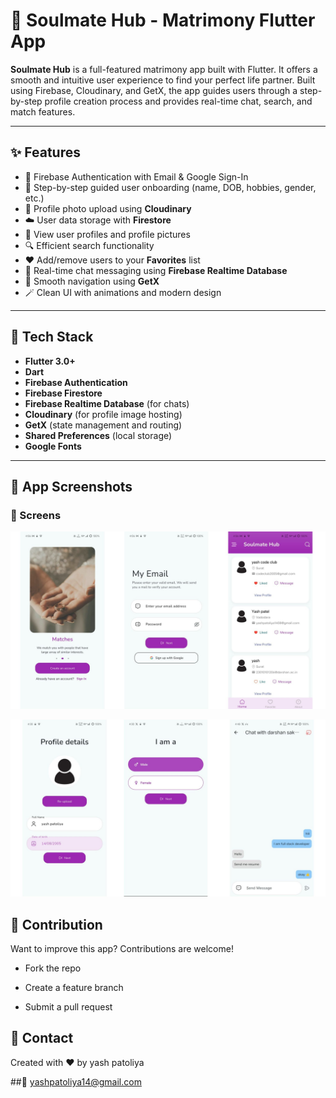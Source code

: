 # 💑 Soulmate Hub - Matrimony Flutter App

**Soulmate Hub** is a full-featured matrimony app built with Flutter. It offers a smooth and intuitive user experience to find your perfect life partner. Built using Firebase, Cloudinary, and GetX, the app guides users through a step-by-step profile creation process and provides real-time chat, search, and match features.

---

## ✨ Features

- 🔐 Firebase Authentication with Email & Google Sign-In
- 👣 Step-by-step guided user onboarding (name, DOB, hobbies, gender, etc.)
- 📸 Profile photo upload using **Cloudinary**
- ☁️ User data storage with **Firestore**
- 🧑 View user profiles and profile pictures
- 🔍 Efficient search functionality
- ❤️ Add/remove users to your **Favorites** list
- 💬 Real-time chat messaging using **Firebase Realtime Database**
- 🎯 Smooth navigation using **GetX**
- 🪄 Clean UI with animations and modern design

---

## 🔧 Tech Stack

- **Flutter 3.0+**
- **Dart**
- **Firebase Authentication**
- **Firebase Firestore**
- **Firebase Realtime Database** (for chats)
- **Cloudinary** (for profile image hosting)
- **GetX** (state management and routing)
- **Shared Preferences** (local storage)
- **Google Fonts**

---

## 📱 App Screenshots

### 🔹 Screens
![Screens](assets/demo/1.jpg)

![Screens](assets/demo/2.jpg)

## 🙌 Contribution

Want to improve this app? Contributions are welcome!

- Fork the repo

- Create a feature branch

- Submit a pull request

## 📧 Contact
Created with ❤️ by yash patoliya

##📧 yashpatoliya14@gmail.com
